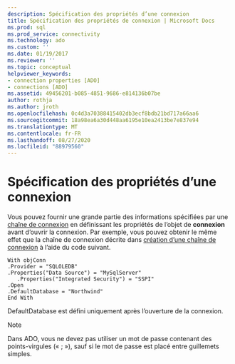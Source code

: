 ```yaml
---
description: Spécification des propriétés d’une connexion
title: Spécification des propriétés de connexion | Microsoft Docs
ms.prod: sql
ms.prod_service: connectivity
ms.technology: ado
ms.custom: ''
ms.date: 01/19/2017
ms.reviewer: ''
ms.topic: conceptual
helpviewer_keywords:
- connection properties [ADO]
- connections [ADO]
ms.assetid: 49456201-b085-4851-9686-e814136b07be
author: rothja
ms.author: jroth
ms.openlocfilehash: 0c4d3a70388415402db3ecf8bdb21bd717a66aa6
ms.sourcegitcommit: 18a98ea6a30d448aa6195e10ea2413be7e837e94
ms.translationtype: MT
ms.contentlocale: fr-FR
ms.lasthandoff: 08/27/2020
ms.locfileid: "88979560"
---
```

# <a name="specifying-connection-properties"></a>Spécification des propriétés d’une connexion
Vous pouvez fournir une grande partie des informations spécifiées par une [chaîne de connexion](../../../ado/guide/data/creating-a-connection-string.md) en définissant les propriétés de l’objet de **connexion** avant d’ouvrir la connexion. Par exemple, vous pouvez obtenir le même effet que la chaîne de connexion décrite dans [création d’une chaîne de connexion](../../../ado/guide/data/creating-a-connection-string.md) à l’aide du code suivant.  
  
```  
With objConn  
.Provider = "SQLOLEDB"  
.Properties("Data Source") = "MySqlServer"  
   .Properties("Integrated Security") = "SSPI"  
.Open  
.DefaultDatabase = "Northwind"  
End With  
```  
  
 DefaultDatabase est défini uniquement après l’ouverture de la connexion.  
  
> [!NOTE]
>  Dans ADO, vous ne devez pas utiliser un mot de passe contenant des points-virgules (« ; »), sauf si le mot de passe est placé entre guillemets simples.
